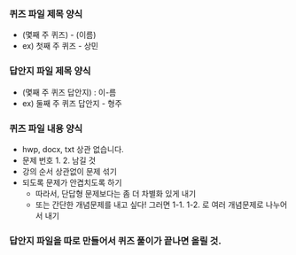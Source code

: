### 퀴즈 파일 제목 양식
* (몇째 주 퀴즈) - (이름)
* ex) 첫째 주 퀴즈 - 상민

### 답안지 파일 제목 양식
* (몇째 주 퀴즈 답안지) : 이-름
* ex) 둘째 주 퀴즈 답안지 - 형주

### 퀴즈 파일 내용 양식
* hwp, docx, txt 상관 없습니다.
* 문제 번호 1. 2. 남길 것
* 강의 순서 상관없이 문제 섞기
* 되도록 문제가 안겹치도록 하기
  * 따라서, 단답형 문제보다는 좀 더 차별화 있게 내기
  * 또는 간단한 개념문제를 내고 싶다! 그러면 1-1. 1-2. 로 여러 개념문제로 나누어서 내기


### 답안지 파일을 따로 만들어서 퀴즈 풀이가 끝나면 올릴 것.
